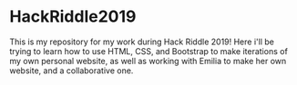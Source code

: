 # HackRiddle2019
This is my repository for my work during Hack Riddle 2019!
Here i'll be trying to learn how to use HTML, CSS, and Bootstrap to make iterations of my own personal website, as well as working with Emilia to make her own website, and a collaborative one.

